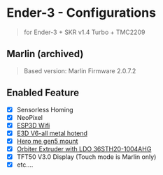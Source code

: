 ﻿# Ender-3 - Configurations
> for Ender-3 + SKR v1.4 Turbo + TMC2209
## Marlin (archived)
> Based version: Marlin Firmware 2.0.7.2

## Enabled Feature
 - [x] Sensorless Homing
 - [x] NeoPixel
 - [x] [ESP3D Wifi](https://github.com/luc-github/ESP3D)
 - [x] [E3D V6-all metal hotend](https://e3d-online.com/products/v6-all-metal-hotend)
 - [x] [Hero me gen5 mount](https://www.thingiverse.com/thing:4460970)
 - [x] [Orbiter Extruder with LDO 36STH20-1004AHG](https://www.thingiverse.com/thing:4223085)
 - [x] TFT50 V3.0 Display (Touch mode is Marlin only)
 - [x] etc....
